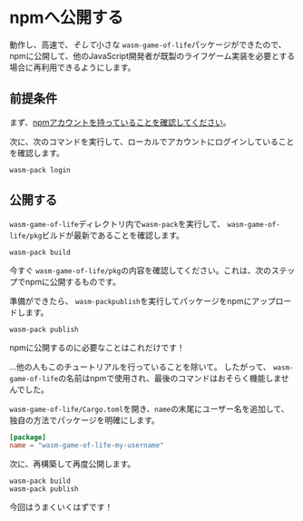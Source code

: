 # npmへ公開する

動作し、高速で、*そして*小さな `wasm-game-of-life`パッケージができたので、npmに公開して、他のJavaScript開発者が既製のライフゲーム実装を必要とする場合に再利用できるようにします。

## 前提条件

まず、[npmアカウントを持っていることを確認してください](https://www.npmjs.com/signup)。

次に、次のコマンドを実行して、ローカルでアカウントにログインしていることを確認します。

```
wasm-pack login
```

## 公開する

`wasm-game-of-life`ディレクトリ内で`wasm-pack`を実行して、 `wasm-game-of-life/pkg`ビルドが最新であることを確認します。

```
wasm-pack build
```

今すぐ `wasm-game-of-life/pkg`の内容を確認してください。これは、次のステップでnpmに公開するものです。

準備ができたら、 `wasm-packpublish`を実行してパッケージをnpmにアップロードします。

```
wasm-pack publish
```

npmに公開するのに必要なことはこれだけです！

...他の人もこのチュートリアルを行っていることを除いて。
したがって、 `wasm-game-of-life`の名前はnpmで使用され、最後のコマンドはおそらく機能しませんでした。

`wasm-game-of-life/Cargo.toml`を開き、`name`の末尾にユーザー名を追加して、独自の方法でパッケージを明確にします。

```toml
[package]
name = "wasm-game-of-life-my-username"
```

次に、再構築して再度公開します。

```
wasm-pack build
wasm-pack publish
```

今回はうまくいくはずです！
